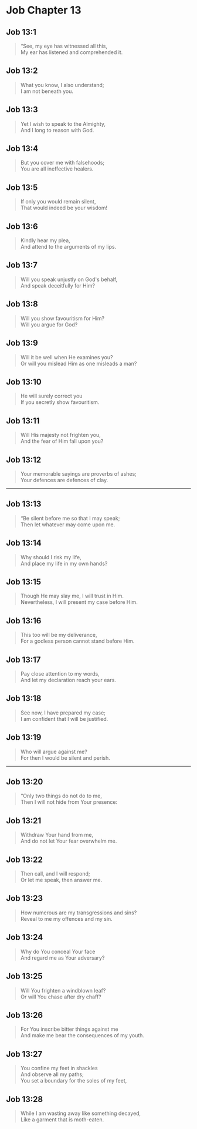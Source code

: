 # Job Chapter 13

## Job 13:1

> “See, my eye has witnessed all this,  
> My ear has listened and comprehended it.

## Job 13:2

> What you know, I also understand;  
> I am not beneath you.

## Job 13:3

> Yet I wish to speak to the Almighty,  
> And I long to reason with God.

## Job 13:4

> But you cover me with falsehoods;  
> You are all ineffective healers.

## Job 13:5

> If only you would remain silent,  
> That would indeed be your wisdom!

## Job 13:6

> Kindly hear my plea,  
> And attend to the arguments of my lips.

## Job 13:7

> Will you speak unjustly on God's behalf,  
> And speak deceitfully for Him?

## Job 13:8

> Will you show favouritism for Him?  
> Will you argue for God?

## Job 13:9

> Will it be well when He examines you?  
> Or will you mislead Him as one misleads a man?

## Job 13:10

> He will surely correct you  
> If you secretly show favouritism.

## Job 13:11

> Will His majesty not frighten you,  
> And the fear of Him fall upon you?

## Job 13:12

> Your memorable sayings are proverbs of ashes;  
> Your defences are defences of clay.

---

## Job 13:13

> “Be silent before me so that I may speak;  
> Then let whatever may come upon me.

## Job 13:14

> Why should I risk my life,  
> And place my life in my own hands?

## Job 13:15

> Though He may slay me, I will trust in Him.  
> Nevertheless, I will present my case before Him.

## Job 13:16

> This too will be my deliverance,  
> For a godless person cannot stand before Him.

## Job 13:17

> Pay close attention to my words,  
> And let my declaration reach your ears.

## Job 13:18

> See now, I have prepared my case;  
> I am confident that I will be justified.

## Job 13:19

> Who will argue against me?  
> For then I would be silent and perish.

---

## Job 13:20

> “Only two things do not do to me,  
> Then I will not hide from Your presence:

## Job 13:21

> Withdraw Your hand from me,  
> And do not let Your fear overwhelm me.

## Job 13:22

> Then call, and I will respond;  
> Or let me speak, then answer me.

## Job 13:23

> How numerous are my transgressions and sins?  
> Reveal to me my offences and my sin.

## Job 13:24

> Why do You conceal Your face  
> And regard me as Your adversary?

## Job 13:25

> Will You frighten a windblown leaf?  
> Or will You chase after dry chaff?

## Job 13:26

> For You inscribe bitter things against me  
> And make me bear the consequences of my youth.

## Job 13:27

> You confine my feet in shackles  
> And observe all my paths;  
> You set a boundary for the soles of my feet,

## Job 13:28

> While I am wasting away like something decayed,  
> Like a garment that is moth-eaten.
